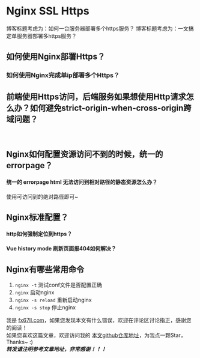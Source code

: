 # Nginx SSL Https

博客标题考虑为：如何一台服务器部署多个https服务？
博客标题考虑为：一文搞定单服务器部署多https服务？

## 如何使用Nginx部署Https？
### 如何使用Nginx完成单ip部署多个Https？
[](https://blog.csdn.net/m0_50015961/article/details/129322025)  

## 前端使用Https访问，后端服务如果想使用Http请求怎么办？如何避免strict-origin-when-cross-origin跨域问题？
[](https://blog.csdn.net/Hello_World_QWP/article/details/126948380)  
[](https://blog.csdn.net/weixin_39255905/article/details/125168464)

## Nginx如何配置资源访问不到的时候，统一的errorpage？
[](https://blog.csdn.net/zzhongcy/article/details/86137326)  
#### 统一的 errorpage html 无法访问到相对路径的静态资源怎么办？
使用可访问到的绝对路径即可~

## Nginx标准配置？
#### http如何强制定位到https？
[](https://blog.csdn.net/happyzhlb/article/details/129064051)
#### Vue history mode 刷新页面报404如何解决？
[](https://blog.csdn.net/m0_50015961/article/details/129322025)  

## Nginx有哪些常用命令
[](https://blog.csdn.net/lzfaq/article/details/129354700)  
1. `nginx -t` 测试conf文件是否配置正确  
2. `nginx` 启动nginx  
3. `nginx -s reload` 重新启动nginx  
4. `nginx -s stop` 停止nginx


我是 [fx67ll.com](https://fx67ll.com)，如果您发现本文有什么错误，欢迎在评论区讨论指正，感谢您的阅读！  
如果您喜欢这篇文章，欢迎访问我的 [本文github仓库地址](https://github.com/fx67ll/fx67llLinux/blob/master/serve-blog/2023/2023-03/nginx-for-https.md)，为我点一颗Star，Thanks~ :)  
***转发请注明参考文章地址，非常感谢！！！***
